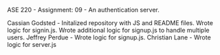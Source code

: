 ASE 220 - Assignment: 09 - An authentication server.

Cassian Godsted - Initalized repository with JS and README files. Wrote logic for signin.js. Wrote additional logic for signup.js to handle multiple users.
Jeffrey Perdue - Wrote logic for signup.js.
Christian Lane - Wrote logic for server.js
